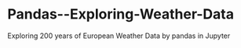 # Pandas--Exploring-Weather-Data
Exploring 200 years of European Weather Data by pandas in Jupyter 
